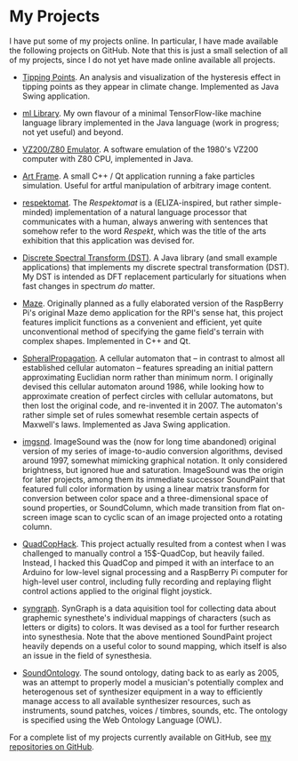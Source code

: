 # My Projects

I have put some of my projects online.  In particular, I have made
available the following projects on GitHub.  Note that this is just a
small selection of all of my projects, since I do not yet have made
online available all projects.

* [Tipping Points](https://github.com/soundpaint/tipping-points).  An
  analysis and visualization of the hysteresis effect in tipping
  points as they appear in climate change.  Implemented as Java Swing
  application.

* [ml Library](https://github.com/soundpaint/ml).  My own flavour of a
  minimal TensorFlow-like machine language library implemented in the
  Java language (work in progress; not yet useful) and beyond.

* [VZ200/Z80 Emulator](https://github.com/soundpaint/VZ200-Emulator).
  A software emulation of the 1980's VZ200 computer with Z80 CPU,
  implemented in Java.

* [Art Frame](https://github.com/soundpaint/art-frame).  A small C++ /
  Qt application running a fake particles simulation.  Useful for
  artful manipulation of arbitrary image content.

* [respektomat](https://github.com/soundpaint/respektomat).  The
  _Respektomat_ is a (ELIZA-inspired, but rather simple-minded)
  implementation of a natural language processor that communicates
  with a human, always anwering with sentences that somehow refer to
  the word _Respekt_, which was the title of the arts exhibition that
  this application was devised for.

* [Discrete Spectral Transform
  (DST)](https://github.com/soundpaint/dst).  A Java library (and
  small example applications) that implements my discrete spectral
  transformation (DST).  My DST is intended as DFT replacement
  particularly for situations when fast changes in spectrum _do_
  matter.

* [Maze](https://github.com/soundpaint/maze).  Originally planned as a
  fully elaborated version of the RaspBerry Pi's original Maze demo
  application for the RPI's sense hat, this project features implicit
  functions as a convenient and efficient, yet quite unconventional
  method of specifying the game field's terrain with complex shapes.
  Implemented in C++ and Qt.

* [SpheralPropagation](https://github.com/soundpaint/SphericalPropagation).
  A cellular automaton that – in contrast to almost all established
  cellular automaton – features spreading an initial pattern
  approximating Euclidian norm rather than minimum norm.  I originally
  devised this cellular automaton around 1986, while looking how to
  approximate creation of perfect circles with cellular automatons,
  but then lost the original code, and re-invented it in 2007.  The
  automaton's rather simple set of rules somewhat resemble certain
  aspects of Maxwell's laws.  Implemented as Java Swing application.

* [imgsnd](https://github.com/soundpaint/imgsnd).  ImageSound was the
  (now for long time abandoned) original version of my series of
  image-to-audio conversion algorithms, devised around 1997, somewhat
  mimicking graphical notation.  It only considered brightness, but
  ignored hue and saturation.  ImageSound was the origin for later
  projects, among them its immediate successor SoundPaint that
  featured full color information by using a linear matrix transform
  for conversion between color space and a three-dimensional space of
  sound properties, or SoundColumn, which made transition from flat
  on-screen image scan to cyclic scan of an image projected onto a
  rotating column.

* [QuadCopHack](https://github.com/soundpaint/QuadCopHack).  This
  project actually resulted from a contest when I was challenged to
  manually control a 15$-QuadCop, but heavily failed.  Instead, I
  hacked this QuadCop and pimped it with an interface to an Arduino
  for low-level signal processing and a RaspBerry Pi computer for
  high-level user control, including fully recording and replaying
  flight control actions applied to the original flight joystick.

* [syngraph](https://github.com/soundpaint/syngraph).  SynGraph is a
  data aquisition tool for collecting data about graphemic
  synesthete's individual mappings of characters (such as letters or
  digits) to colors.  It was devised as a tool for further research
  into synesthesia.  Note that the above mentioned SoundPaint project
  heavily depends on a useful color to sound mapping, which itself is
  also an issue in the field of synesthesia.

* [SoundOntology](https://github.com/soundpaint/SoundOntology).  The
  sound ontology, dating back to as early as 2005, was an attempt to
  properly model a musician's potentially complex and heterogenous set
  of synthesizer equipment in a way to efficiently manage access to
  all available synthesizer resources, such as instruments, sound
  patches, voices / timbres, sounds, etc.  The ontology is specified
  using the Web Ontology Language (OWL).

For a complete list of my projects currently available on GitHub, see
[my repositories on
GitHub](https://github.com/soundpaint?tab=repositories).
